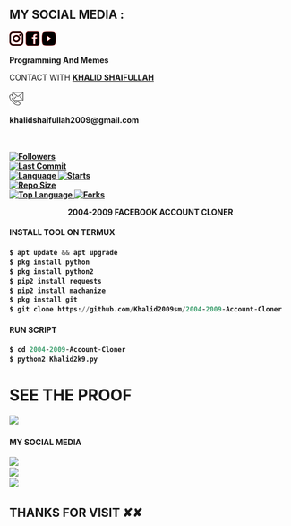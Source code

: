    ##  MY SOCIAL MEDIA : <br>

<a href="https://Instagram.com/khalid_vau_2009/" target="_blank"><img src="https://github.com/Azim-vau/Azim-vau/blob/main/IMAGE/instagram.png" alt="alt text" width="25" height="25"></a> 
<a href="https://www.facebook.com/khalid.vau.420" target="_blank"><img src="https://github.com/Azim-vau/Azim-vau/blob/main/IMAGE/facebook.png" alt="alt text" width="25" height="25"></a> <a href="https://youtube.com/channel/UC0egLGX2MkV-yqqC4ej4JYg"><img src="https://github.com/Azim-vau/Azim-vau/blob/main/IMAGE/youtube.png" alt="alt text" width="25" height="25"></a> 
&nbsp;&nbsp;     &nbsp;&nbsp;    &nbsp;&nbsp;   &nbsp;&nbsp;   &nbsp;&nbsp;
  
____Programming And Memes____

CONTACT WITH <a href="https://github.com/Khalid2009sm"><b>KHALID SHAIFULLAH</a> </br><br>
<img src="https://github.com/Azim-vau/Azim-vau/blob/main/IMAGE/contact.png" alt="alt text" width="25" height="25"> <br>
<p>khalidshaifullah2009@gmail.com</p>  <br> <br> 


<a href="https://github.com/Khalid2009sm/followers">
<img title="Followers" src="https://img.shields.io/github/followers/htr-tech?label=Followers&color=blue&style=flat-square"></a>

<br>
  <a href="https://github.com/Khalid2009sm/termux-style/stargazers/">
  <a href="https://github.com/Khalid2009sm/Pak-Cloner">
    <img alt="Last Commit" src="https://img.shields.io/github/last-commit/Khalid2009sm/Pak-Cloner.svg"/>
  </a>
<br>
  <a href="https://github.com/Khalid2009sm/Pak-Cloner">
    <img alt="Language" src="https://img.shields.io/github/languages/count/Khalid2009sm/Pak-Cloner.svg"/>
  </a>
  <a href="https://github.com/Khalid2009sm/Pak-Cloner">
    <img alt="Starts" src="https://img.shields.io/github/stars/Azim-vau/Pak-Cloner.svg"/>
  </a>
<br>
<a href="https://github.com/Khalid2009sm/Pak-Cloner">
    <img alt="Repo Size" src="https://img.shields.io/github/repo-size/Khalid2009sm/Pak-Cloner.svg"/>
  </a>
<br>
<a href="https://github.com/Khalid2009sm/Pak-Cloner">
    <img alt="Top Language" src="https://img.shields.io/github/languages/top/Khalid2009sm/Pak-Cloner.svg"/> <a                                                                                                        href="https://github.com/Azim-vau/fcpromax">
    <img alt="Forks" src="https://img.shields.io/github/forks/Khalid2009sm/Pak-Cloner.svg"/>
  </a>
</div>

</br>
<p align="center">
      2004-2009 FACEBOOK ACCOUNT CLONER
</p>
  
#### INSTALL TOOL ON TERMUX
```python
$ apt update && apt upgrade
$ pkg install python
$ pkg install python2
$ pip2 install requests
$ pip2 install machanize
$ pkg install git
$ git clone https://github.com/Khalid2009sm/2004-2009-Account-Cloner
```
#### RUN SCRIPT
```python
$ cd 2004-2009-Account-Cloner
$ python2 Khalid2k9.py
```
# SEE THE PROOF
![](https://f.top4top.io/p_22821yj5o0.jpg)

#### MY SOCIAL MEDIA

[![](https://img.shields.io/badge/Github-black?logo=Github&logoColor=red&labelColor=black)](https://github.com/Khalid2009sm) <br>
[![](https://img.shields.io/badge/Facebook-black?logo=Facebook&logoColor=red&labelColor=black)](https://www.facebook.com/khalid.vau.420) <br>
[![](https://img.shields.io/badge/Instagram-black?logo=Instagram&logoColor=red&labelColor=black)](https://www.instagram.com/khalid_vau_2009/) <br>


<h2> THANKS FOR VISIT ✘✘ <h2\>
